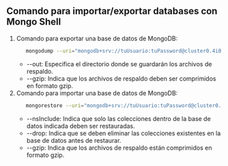 ## Comando para importar/exportar databases con Mongo Shell

1. Comando para exportar una base de datos de MongoDB:
   ```sh
      mongodump --uri="mongodb+srv://tuUsuario:tuPassword@cluster0.4i0l5oa.mongodb.net/nombreDeLaBaseDeDatos" --out="./backups" --gzip
   ```
   - --out: Especifica el directorio donde se guardarán los archivos de respaldo.
   - --gzip: Indica que los archivos de respaldo deben ser comprimidos en formato gzip.
2. Comando para importar una base de datos de MongoDB:
   ```sh
      mongorestore --uri="mongodb+srv://tuUsuario:tuPassword@cluster0.4i0l5oa.mongodb.net/" --nsInclude="nombreDeLaBaseDeDatos.*" --drop --gzip ./backups
   ```
   - --nsInclude: Indica que solo las colecciones dentro de la base de datos indicada deben ser restauradas.
   - --drop: Indica que se deben eliminar las colecciones existentes en la base de datos antes de restaurar.
   - --gzip: Indica que los archivos de respaldo están comprimidos en formato gzip.